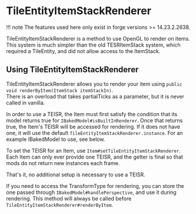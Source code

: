 TileEntityItemStackRenderer
=======================
!!! note
    The features used here only exist in forge versions >= 14.23.2.2638.

TileEntityItemStackRenderer is a method to use OpenGL to render on items.  This system is much simpler than the old TESRItemStack system, which required a TileEntity, and did not allow access to the ItemStack.

Using TileEntityItemStackRenderer
--------------------------

TileEntityItemStackRenderer allows you to render your item using `public void renderByItem(ItemStack itemStackIn)`.  
There is an overload that takes partialTicks as a parameter, but it is never called in vanilla.

In order to use a TEISR, the Item must first satisfy the condition that its model returns true for `IBakedModel#isBuiltInRenderer`.
Once that returns true, the Item's TEISR will be accessed for rendering.  If it does not have one, it will use the default `TileEntityItemStackRenderer.instance`. For an example IBakedModel to use, see below.

To set the TEISR for an Item, use `Item#setTileEntityItemStackRenderer`.  Each Item can only ever provide one TEISR, and the getter is final so that mods do not return new instances each frame.

That's it, no additional setup is necessary to use a TEISR.

If you need to access the TransformType for rendering, you can store the one passed through `IBakedModel#handlePerspective`, and use it during rendering.  This method will always be called before `TileEntityItemStackRenderer#renderByItem`.
